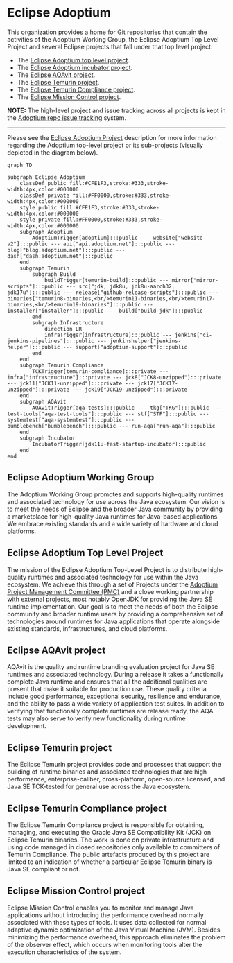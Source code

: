 # Eclipse Adoptium

This organization provides a home for Git repositories that contain the activities of the Adoptium Working Group, the Eclipse Adoptium Top Level Project and several Eclipse projects that fall under that top level project:

* The [Eclipse Adoptium top level project](https://projects.eclipse.org/projects/adoptium).
* The [Eclipse Adoptium incubator project](https://projects.eclipse.org/projects/adoptium.incubator).
* The [Eclipse AQAvit project](https://projects.eclipse.org/projects/adoptium.aqavit).
* The [Eclipse Temurin project](https://projects.eclipse.org/projects/adoptium.temurin).
* The [Eclipse Temurin Compliance project](https://projects.eclipse.org/projects/adoptium.temurin-compliance).
* The [Eclipse Mission Control project](https://projects.eclipse.org/projects/adoptium.mc).

**NOTE:** The high-level project and issue tracking across all projects is kept in the [Adoptium repo issue tracking](https://www.github.com/adoptium/adoptium/issues) system.

----

Please see the [Eclipse Adoptium Project](https://projects.eclipse.org/projects/adoptium) description for more information regarding the Adoptium top-level project or its sub-projects (visually depicted in the diagram below).

```mermaid
graph TD

subgraph Eclipse Adoptium
    classDef public fill:#CFE1F3,stroke:#333,stroke-width:4px,color:#000000
    classDef private fill:#FF0000,stroke:#333,stroke-width:4px,color:#000000
    style public fill:#CFE1F3,stroke:#333,stroke-width:4px,color:#000000
    style private fill:#FF0000,stroke:#333,stroke-width:4px,color:#000000
    subgraph Adoptium
        AdoptiumTrigger[adoptium]:::public --- website["website-v2"]:::public --- api["api.adoptium.net"]:::public --- blog["blog.adoptium.net"]:::public --- dash["dash.adoptium.net"]:::public
    end
    subgraph Temurin
        subgraph Build
            buildTrigger[temurin-build]:::public --- mirror["mirror-scripts"]:::public --- src["jdk, jdk8u, jdk8u-aarch32, jdk17u"]:::public --- release["github-release-scripts"]:::public --- binaries["temurin8-binaries,<br/>temurin11-binaries,<br/>temurin17-binaries,<br/>temurin19-binaries"]:::public --- installer["installer"]:::public --- build["build-jdk"]:::public
        end
        subgraph Infrastructure
            direction LR
            infraTrigger[infrastructure]:::public --- jenkins["ci-jenkins-pipelines"]:::public --- jenkinshelper["jenkins-helper"]:::public --- support["adoptium-support"]:::public
        end
    end
    subgraph Temurin Compliance
        TCKTrigger[temurin-compliance]:::private --- infra["infrastructure"]:::private --- jck8["JCK8-unzipped"]:::private --- jck11["JCK11-unzipped"]:::private --- jck17["JCK17-unzipped"]:::private --- jck19["JCK19-unzipped"]:::private
    end
    subgraph AQAvit
        AQAvitTrigger[aqa-tests]:::public --- tkg["TKG"]:::public --- test-tools["aqa-test-tools"]:::public --- stf["STF"]:::public --- systemtest["aqa-systemtest"]:::public --- bumblebench["bumblebench"]:::public --- run-aqa["run-aqa"]:::public
    end
    subgraph Incubator
        IncubatorTrigger[jdk11u-fast-startup-incubator]:::public
    end
end
```

## Eclipse Adoptium Working Group

The Adoptium Working Group promotes and supports high-quality runtimes and associated technology for use across the Java ecosystem.
Our vision is to meet the needs of Eclipse and the broader Java community by providing a marketplace for high-quality Java runtimes for
Java-based applications. We embrace existing standards and a wide variety of hardware and cloud platforms.

## Eclipse Adoptium Top Level Project

The mission of the Eclipse Adoptium Top-Level Project is to distribute high-quality runtimes and associated technology for use within the Java ecosystem.  We achieve this through a set of Projects under the [Adoptium Project Management Committee (PMC)](https://projects.eclipse.org/projects/adoptium/who) and a close working partnership with external projects, most notably OpenJDK for providing the Java SE runtime implementation. Our goal is to meet the needs of both the Eclipse community and broader runtime users by providing a comprehensive set of technologies around runtimes for Java applications that operate alongside existing standards, infrastructures, and cloud platforms.

## Eclipse AQAvit project

AQAvit is the quality and runtime branding evaluation project for Java SE runtimes and associated technology.  During a release it takes a functionally complete Java runtime and ensures that all the additional qualities are present that make it suitable for production use.  These quality criteria include good performance, exceptional security, resilience and endurance, and the ability to pass a wide variety of application test suites.  In addition to verifying that functionally complete runtimes are release ready, the AQA tests may also serve to verify new functionality during runtime development.

## Eclipse Temurin project

The Eclipse Temurin project provides code and processes that support the building of runtime binaries and associated technologies that are high performance, enterprise-caliber, cross-platform, open-source licensed, and Java SE TCK-tested for general use across the Java ecosystem.

## Eclipse Temurin Compliance project

The Eclipse Temurin Compliance project is responsible for obtaining, managing, and executing the Oracle Java SE Compatibility Kit (JCK) on Eclipse Temurin binaries.  The work is done on private infrastructure and using code managed in closed repositories only available to committers of Temurin Compliance.  The public artefacts produced by this project are limited to an indication of whether a particular Eclipse Temurin binary is Java SE compliant or not.

## Eclipse Mission Control project

Eclipse Mission Control enables you to monitor and manage Java applications without introducing the performance overhead normally associated with these types of tools. It uses data collected for normal adaptive dynamic optimization of the Java Virtual Machine (JVM). Besides minimizing the performance overhead, this approach eliminates the problem of the observer effect, which occurs when monitoring tools alter the execution characteristics of the system.
